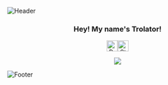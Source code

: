 ![Header](https://user-images.githubusercontent.com/50290580/124369381-11ed1800-dc74-11eb-90a9-2ff2073c3b97.jpg)
<div align="center">
  <h3>Hey! My name's Trolator!</h3>
  <p>
    <!-- credits: vast -->
    <div style="display: flex; justify-content: center; align-items: center;">
      <img height="25" src="https://api.visitorbadge.io/api/VisitorHit?user=trolator&countColor=%23674fc9" alt="Profile Views"/>
      <!-- <img height="25" src="https://img.shields.io/github/followers/trolator?color=674fc9&style=for-the-badge&logo=github&label=Followers" alt="Followers"/> -->
      <img height="25" src="https://img.shields.io/github/stars/trolator?color=674fc9&style=for-the-badge&logo=github&label=Stars" alt="Stars"/>
    </div>
  </p>
</div>
<p align="center">
  <img src="https://github-readme-stats.vercel.app/api/?username=trolator&title_color=674fc9&text_color=9f9f9f&show_icons=true&bg_color=00000000&hide_border=true&icon_color=674fc9&hide_title=true&count_private=true" />
</p>

![Footer](https://user-images.githubusercontent.com/50290580/124369382-144f7200-dc74-11eb-807a-f10a7a502dd9.jpg)

